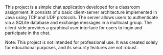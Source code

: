 This project is a simple chat application developed for a classroom assignment. It consists of a basic client-server architecture implemented in Java using TCP and UDP protocols. The server allows users to authenticate via a SQLite database and exchange messages in a multicast group. The client-side provides a graphical user interface for users to login and participate in the chat.

Note: This project is not intended for professional use. It was created solely for educational purposes, and its security features are not robust.
